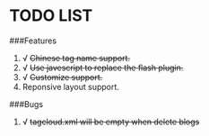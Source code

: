 TODO LIST
===

###Features
1. √ ~~Chinese tag name support.~~
2. √ ~~Use javescript to replace the flash plugin.~~
3. √ ~~Customize support.~~
3. Reponsive layout support.

###Bugs
1. √ ~~tagcloud.xml will be empty when delete blogs~~
